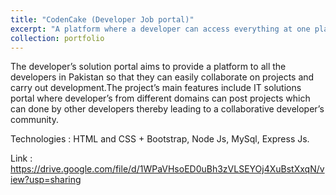```yaml
---
title: "CodenCake (Developer Job portal)"
excerpt: "A platform where a developer can access everything at one place. <br/><img src='13.png'  width='700' height='800' >"
collection: portfolio
---
```


The developer’s solution portal aims to provide a platform to all the developers in Pakistan so that they can easily collaborate on projects and carry out development.The project’s main features include IT solutions portal where developer’s from different domains can post projects which can done by other developers thereby leading to a collaborative developer’s community.

Technologies : HTML and CSS + Bootstrap, Node Js, MySql, Express Js.

Link : https://drive.google.com/file/d/1WPaVHsoED0uBh3zVLSEYOj4XuBstXxqN/view?usp=sharing

